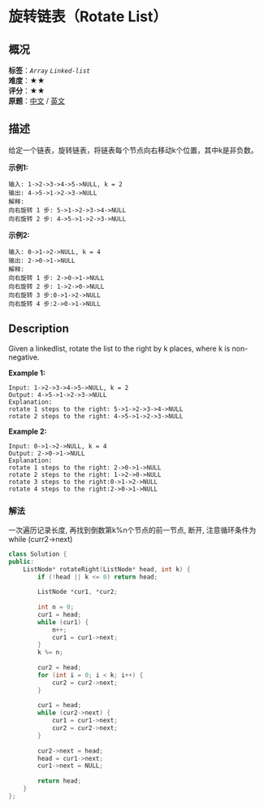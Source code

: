 # 旋转链表（Rotate List）
## 概况
**标签**：*`Array`*  *`Linked-list`*<br>
**难度**：★★<br>
**评分**：★★<br>
**原题**：[中文](https://leetcode-cn.com/problems/rotate-list) / [英文](https://leetcode.com/problems/rotate-list)

## 描述
给定一个链表，旋转链表，将链表每个节点向右移动k个位置，其中k是非负数。

**示例1:**
```
输入: 1->2->3->4->5->NULL, k = 2
输出: 4->5->1->2->3->NULL
解释:
向右旋转 1 步: 5->1->2->3->4->NULL
向右旋转 2 步: 4->5->1->2->3->NULL
```

**示例2:**
```
输入: 0->1->2->NULL, k = 4
输出: 2->0->1->NULL
解释:
向右旋转 1 步: 2->0->1->NULL
向右旋转 2 步: 1->2->0->NULL
向右旋转 3 步:0->1->2->NULL
向右旋转 4 步:2->0->1->NULL
```

## Description
Given a linkedlist, rotate the list to the right by k places, where k is non-negative.

**Example 1:**
```
Input: 1->2->3->4->5->NULL, k = 2
Output: 4->5->1->2->3->NULL
Explanation:
rotate 1 steps to the right: 5->1->2->3->4->NULL
rotate 2 steps to the right: 4->5->1->2->3->NULL
```

**Example 2:**
```
Input: 0->1->2->NULL, k = 4
Output: 2->0->1->NULL
Explanation:
rotate 1 steps to the right: 2->0->1->NULL
rotate 2 steps to the right: 1->2->0->NULL
rotate 3 steps to the right:0->1->2->NULL
rotate 4 steps to the right:2->0->1->NULL
```


### 解法
一次遍历记录长度, 再找到倒数第k%n个节点的前一节点, 断开, 注意循环条件为while (curr2->next)
```c++
class Solution {
public:
    ListNode* rotateRight(ListNode* head, int k) {
        if (!head || k <= 0) return head;
        
        ListNode *cur1, *cur2;
        
        int n = 0;
        cur1 = head;
        while (cur1) {
            n++;
            cur1 = cur1->next;
        }
        k %= n;
        
        cur2 = head;
        for (int i = 0; i < k; i++) {
            cur2 = cur2->next;
        }
        
        cur1 = head;
        while (cur2->next) {
            cur1 = cur1->next;
            cur2 = cur2->next;
        }
        
        cur2->next = head;
        head = cur1->next;
        cur1->next = NULL;
        
        return head;
    }
};
```